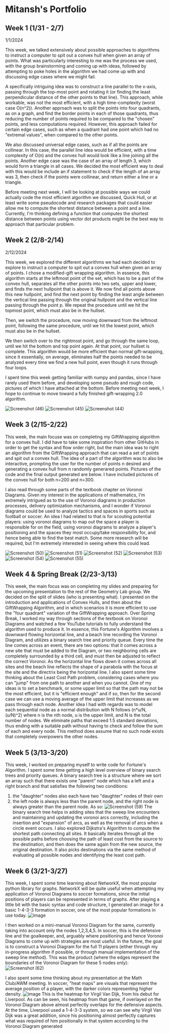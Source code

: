 # Mitansh's Portfolio
## Week 1 (1/31 - 2/7)
1/1/2024

This week, we talked extensively about possible approaches to algorithms to instruct a computer to spit out a convex hull when given an array of points. What was particularly interesting to me was the process we used, with the group brainstorming and coming up with ideas, followed by attempting to poke holes in the algorithm we had come up with and discussing edge cases where we might fail. 

A specifically intriguing idea was to construct a line parallel to the x-axis, passing through the top-most point and rotating it (or finding the least perpendicular distance of the other points to that line). This approach, while workable, was not the most efficient, with a high time-complexity (worst case O(n^2)). Another approach was to split the points into four quadrants, as on a graph, and find the border points in each of those quadrants, thus reducing the number of points required to be compared to the "chosen" points, and less computations required. However, this approach failed for certain edge cases, such as when a quadrant had one point which had no "extremal values", when compared to the other points. 

We also discussed universal edge cases, such as if all the points are collinear. In this case, the parallel line idea would be efficient, with a time complexity of O(n) and the convex hull would look like a line joining all the points. Another edge case was the case of an array of length 3, which would form a triangle in all cases. We decided the most efficient way to deal with this would be include an if statement to check if the length of an array was 3, then check if the points were collinear, and return either a line or a triangle. 

Before meeting next week, I will be looking at possible ways we could actually code the most efficient algorithm we discussed, Quick Hull, or at least write some pseudocode and research packages that could easier allow me to compute the shortest distance between a point and a line. Currently, I'm thinking defining a function that computes the shortest distance between points using vector dot products might be the best way to approach that particular problem. 

## Week 2 (2/8-2/14)
2/12/2024

This week, we explored the different algorithms we had each decided to explore to instruct a computer to spit out a convex hull when given an array of points. I chose a modified-gift wrapping algorithm. In essence, this algorithm starts at the leftmost point of the set, which has to be a part of the convex hull, separates all the other points into two sets, upper and lower, and finds the next hullpoint that is above it. We now find all points above this new hullpoint, and find the next point by finding the least angle between the vertical line passing through the original hullpoint and the vertical line passing through the point p. We repeat the procedure until we hit the topmost point, which must also be in the hullset. 

Then, we switch the procedure, now moving downward from the leftmost point, following the same procedure, until we hit the lowest point, which must also be in the hullset. 

We then switch over to the rightmost point, and go through the same loop, until we hit the bottom and top point again. At that point, our hullset is complete. This algorithm would be more efficient than normal gift-wrapping, since it essentially, on average, eliminates half the points needed to be analyzed every time we find a new hull point, even though it runs through four loops. 

I spent time this week getting familiar with numpy and pandas, since I have rarely used them before, and developing some pseudo and rough code, pictures of which I have attached at the bottom. Before meeting next week, I hope to continue to move toward a fully finished gift-wrapping 2.0 algorithm. 

![Screenshot (46)](https://github.com/AlecTraas/computational-geo-lab/assets/158364293/3f2e9c3f-27a6-413b-86fd-314bc986e0f2)
![Screenshot (45)](https://github.com/AlecTraas/computational-geo-lab/assets/158364293/b5be7180-f8d6-4536-be73-71cdacb718a8)
![Screenshot (44)](https://github.com/AlecTraas/computational-geo-lab/assets/158364293/5a974d33-3889-4223-8ba9-a1d6614235b3)

## Week 3 (2/15-2/22)
This week, the main focuse was on completing my GiftWrapping algorithm for a convex hull. I did have to take some inspiration from other GitHubs in order to get the syntax and flow order right, but the main idea was to right an algorithm from the GiftWrapping approach that can read a set of points and spit out a convex hull. The idea of a part of the algorithm was to also be interactive, prompting the user for the number of points n desired and generating a convex hull from n randomly generared points. Pictures of the code and the final output generated are below. I have included pictures of the convex hull for both n=200 and n=300.

I also read through some parts of the textbook chapter on Voronoi Diagrams. Given my interest in the applications of mathematics, I'm extremely intrigued as to the use of Voronoi diagrams in production processes, delivery optimization mechanisms, and I wonder if Voronoi diagrams could be used to analyze tactics and spaces in sports such as football or soccer. An idea I had related to that is for scouting potential players: using voronoi diagrams to map out the space a player is responsible for on the field, using voronoi diagrams to analyze a player's positioning and the spaces they most occupy/take responsibility for, and hence being able to find the best match. Some more research will be required, but I'm extremely interested in seeing where this could lead.

![Screenshot (50)](https://github.com/AlecTraas/computational-geo-lab/assets/158364293/ae7fde89-d5ca-4d33-9be1-faf81d5be025)
![Screenshot (51)](https://github.com/AlecTraas/computational-geo-lab/assets/158364293/32c4ab26-1e0b-4fc9-b6ea-86e47e50f5bb)
![Screenshot (52)](https://github.com/AlecTraas/computational-geo-lab/assets/158364293/fca18835-bfad-4e6b-8c0d-eab374937b95)
![Screenshot (53)](https://github.com/AlecTraas/computational-geo-lab/assets/158364293/6e931fee-b5d3-4133-8935-4583eb9fb97d)
![Screenshot (54)](https://github.com/AlecTraas/computational-geo-lab/assets/158364293/99d6a62c-8650-4bf6-99f2-44253c0e497e)
![Screenshot (55)](https://github.com/AlecTraas/computational-geo-lab/assets/158364293/3dcfaaff-57fa-4aa9-afda-c59951bc9249)

## Week 4 & Spring Break (2/23-3/13)
This week, the main focus was on completing my slides and preparing for the upcoming presentation to the rest of the Geometry Lab group. We decided on the split of slides (who is presenting what). I presented on the introduction and applications of Convex Hulls, and then about the GiftWrapping Algorithm, and in which scenarios it is more efficient to use the "four quadrant" variation of the GiftWrapping approach. 
Over Spring Break, I worked my way through sections of the textbook on Voronoi Diagrams and watched a few YouTube tutorials to fully understand the algorithm used to produce it. In essence, this Fortune's Algorithm involves a downward flowing horizontal line, and a beach line recording the Voronoi Diagram, and utilizes a binary search tree and priority queue. Every time the line comes across an event, there are two options: that it comes across a new site that must be added to the Diagram, or two neighboring cells are completely surrounded by a third cell, and must then be adjusted to reflect the correct Voronoi. As the horizontal line flows down it comes across all sites and the beach line reflects the shape of a parabola with the focus at the site and the directrix being the horizontal line. 
I also spent some time thinking about the Least Cost Path problem, considering cases where you can "jump" from one path to another and when you cannot. One of my ideas is to set a benchmark, or some upper limit so that the path may not be the most efficient, but it is "efficient enough" and if so, then for the second case we can use a moving average of the upper limit that increases as we pass through each node. Another idea I had with regards was to model each sequential node as a normal distribution with N follows (n*u/N, (u/N)^2) where n is the nth node, u is the upper limit, and N is the total number of nodes. We eliminate paths that exceed 1.5 standard deviations, thus ending with a suitable path without having to check and follow the sum of each and every node. This method does assume that no such node exists that completely overpowers the other nodes. 

## Week 5 (3/13-3/20)
This week, I worked on preparing myself to write code for Fortune's Algorithm. I spent some time getting a high level overview of binary search trees and priority queues. A binary search tree is a structure where we sort an array such that there exists one "parent" node which has a left and a right branch and that satisfies the following two conditions: 
1) the "daughter" nodes also each have two "daughter" nodes of their own
2) the left node is always less than the parent node, and the right node is always greater than the parent node.
As so:
![Screenshot (59)](https://github.com/AlecTraas/computational-geo-lab/assets/158364293/37c26943-dcd2-4ef4-9814-62297a6ee504)
The binary search tree helps in adding sites that the sweep line encounters and maintaining and updating the voronoi arcs correctly, including the insertion and "expansion" of arcs, as well as the removal of arcs when a circle event occurs.
I also explored Dijkstra's Algorithm to compute the shortest path connecting all sites. It basically iterates through all the possible paths before choosing the path of least cost from the source to the destination, and then does the same again from the new source, the original destination. It also picks destinations via the same method of evaluating all possible nodes and identifying the least cost path.

## Week 6 (3/21-3/27)
This week, I spent some time learning about NetworkX, the most popular python library for graphs. NetworkX will be quite useful when attempting my application of Voronoi Diagrams to soccer formations, since the initial positions of players can be represented in terms of graphs. After playing a little bit with the basic syntax and code structure, I generated an image for a basic 1-4-3-3 formation in soccer, one of the most popular formations in use today. 
![image](https://github.com/AlecTraas/computational-geo-lab/assets/158364293/fb388234-d7d1-44cc-8854-8b2778b41b5d)

I then worked on a mini-manual Voronoi Diagram for the same, currently taking into account only the nodes 1,2,3,4,5. In soccer, this is the defensive line and the goalkeeper, and, arguably where positioning and hence Voronoi Diagrams to come up with strategies are most useful. In the future, the goal is to construct a Voronoi Diagram for the full 11 players (either through my in-progress algorithm if possible, or through manual implementation of the sweep line method). This was the product (where the edges represent the boundaries of the Voronoi Diagram for these 5 nodes only):
![Screenshot (62)](https://github.com/AlecTraas/computational-geo-lab/assets/158364293/4d239f24-4e52-43c1-9cfe-5c2494ac7727)

I also spent some time thinking about my presentation at the Math Club/AWM meeting. In soccer, "heat maps" are visuals that represent the average position of a player, with the darker colors representing higher density. 
![image](https://github.com/AlecTraas/computational-geo-lab/assets/158364293/0cb11eb6-c66b-4ed0-89f6-4f8c6bac234f)
This is the heatmap for Virgil Van Dijk, from his debut for Liverpool. As can be seen, his heatmap from that game, if overlayed on the Voronoi Diagram above almost perfectly overlaps for the defensive aspects. At the time, Liverpool used a 1-4-3-3 system, so we can see why Virgil Van Dijk was a great addition, since his positioning almost perfectly captures what was required of him positionally in that system according to the Voronoi Diagram generated


